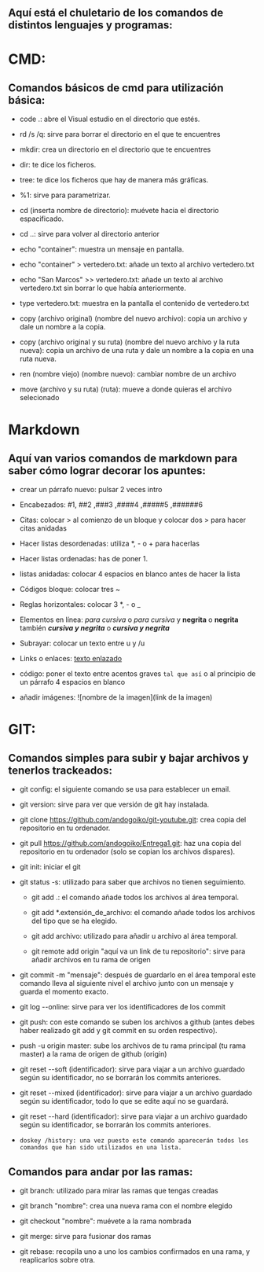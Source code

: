 ## Aquí está el chuletario de los comandos de distintos lenguajes y programas:

# CMD:

## Comandos básicos de cmd para utilización básica:

- code .: abre el Visual estudio en el directorio que estés.

- rd /s /q: sirve para borrar el directorio en el que te encuentres

- mkdir: crea un directorio en el directorio que te encuentres

- dir: te dice los ficheros.

- tree: te dice los ficheros que hay de manera más gráficas.

- %1: sirve para parametrizar.

- cd (inserta nombre de directorio): muévete hacia el directorio espacificado.

- cd ..: sirve para volver al directorio anterior

- echo "container": muestra un mensaje en pantalla.

- echo "container" > vertedero.txt: añade un texto al archivo vertedero.txt

- echo "San Marcos" >> vertedero.txt: añade un texto al archivo vertedero.txt sin borrar lo que había anteriormente.

- type vertedero.txt: muestra en la pantalla el contenido de vertedero.txt

- copy (archivo original) (nombre del nuevo archivo): copia un archivo y dale un nombre a la copia.

- copy (archivo original y su ruta) (nombre del nuevo archivo y la ruta nueva): copia un archivo de una ruta y dale un nombre a la copia en una ruta nueva.

- ren (nombre viejo) (nombre nuevo): cambiar nombre de un archivo

- move (archivo y su ruta) (ruta): mueve a donde quieras el archivo selecionado

# Markdown

## Aquí van varios comandos de markdown para saber cómo lograr decorar los apuntes:

- crear un párrafo nuevo: pulsar 2 veces intro

-  Encabezados: #1, ##2 ,###3 ,####4 ,#####5 ,######6

- Citas: colocar > al comienzo de un bloque y colocar dos > para hacer citas anidadas

- Hacer listas desordenadas: utiliza *, - o + para hacerlas

- Hacer listas ordenadas: has de poner 1.

- listas anidadas: colocar 4 espacios en blanco antes de hacer la lista

- Códigos bloque: colocar tres ~

- Reglas horizontales: colocar 3 *, - o _

- Elementos en línea: *para cursiva* o _para cursiva_ y **negrita** o __negrita__ también ***cursiva y negrita*** o ___cursiva y negrita___

- Subrayar: colocar un texto entre u y /u

- Links o enlaces: [texto enlazado](link)

- código: poner el texto entre acentos graves `tal que así` o al principio de un párrafo 4 espacios en blanco

- añadir imágenes: ![nombre de la imagen](link de la imagen)

# GIT:

## Comandos simples para subir y bajar archivos y tenerlos trackeados:

- git config: el siguiente comando se usa para establecer un email.

- git version: sirve para ver que versión de git hay instalada.

- git clone https://github.com/andogoiko/git-youtube.git: crea copia del repositorio en tu ordenador.

- git pull https://github.com/andogoiko/Entrega1.git: haz una copia del repositorio en tu ordenador (solo se copian los archivos dispares).

- git init: iniciar el git

- git status -s: utilizado para saber que archivos no tienen seguimiento.

    - git add .: el comando añade todos los archivos al área temporal.

    - git add *.extensión_de_archivo: el comando añade todos los archivos del tipo que se ha elegido.

    - git add archivo: utilizado para añadir u archivo al área temporal.

    - git remote add origin "aquí va un link de tu repositorio": sirve para añadir archivos en tu rama de origen

- git commit -m "mensaje": después de guardarlo en el área temporal este comando lleva al siguiente nivel el archivo junto con un mensaje y guarda el momento exacto.

- git log --online: sirve para ver los identificadores de los commit

- git push: con este comando se suben los archivos a github (antes debes haber realizado git add y git commit en su orden respectivo).

- push -u origin master: sube los archivos de tu rama principal (tu rama master) a la rama de origen de github (origin)

- git reset --soft (identificador): sirve para viajar a un archivo guardado según su identificador, no se borrarán los commits anteriores.

- git reset --mixed (identificador): sirve para viajar a un archivo guardado según su identificador, todo lo que se edite aquí no se guardará.

- git reset --hard (identificador): sirve para viajar a un archivo guardado según su identificador, se borrarán los commits anteriores.

- `doskey /history: una vez puesto este comando aparecerán todos los comandos que han sido utilizados en una lista.`

## Comandos para andar por las ramas:

- git branch: utilizado para mirar las ramas que tengas creadas

- git branch "nombre": crea una nueva rama con el nombre elegido

- git checkout "nombre": muévete a la rama nombrada

- git merge: sirve para fusionar dos ramas

- git rebase: recopila uno a uno los cambios confirmados en una rama, y reaplicarlos sobre otra.